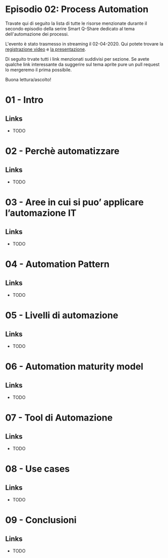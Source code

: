 # Episodio 02: Process Automation

Travate qui di seguito la lista di tutte le risorse menzionate durante il secondo episodio della serire Smart Q-Share dedicato al tema dell'automazione dei processi.

L'evento è stato trasmesso in streaming il 02-04-2020. Qui potete trovare la [registrazione video](TODO) e [la presentazione](TODO).

Di seguito trvate tutti i link menzionati suddivisi per sezione. Se avete qualche link interessante da suggerire sul tema aprite pure un pull request lo mergeremo il prima possibile.

Buona lettura/ascolto!


# 01 - Intro

## Links
- TODO

# 02 - Perchè automatizzare

## Links
- TODO

# 03 - Aree in cui si puo’ applicare l’automazione IT

## Links
- TODO

# 04 - Automation Pattern

## Links
- TODO

# 05 - Livelli di automazione

## Links
- TODO

# 06 - Automation maturity model

## Links
- TODO

# 07 - Tool di Automazione

## Links
- TODO

# 08 - Use cases

## Links
- TODO

# 09 - Conclusioni

## Links
- TODO
